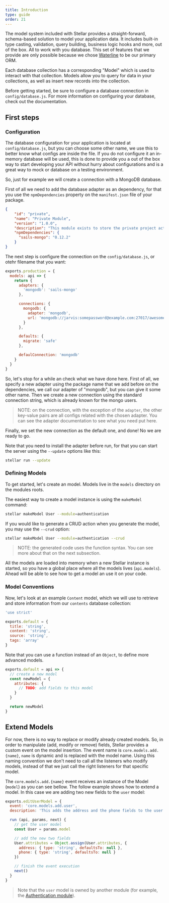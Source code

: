 ```yaml
---
title: Introduction
type: guide
order: 21
---
```


The model system included with Stellar provides a straight-forward, schema-based solution to model your application data. It includes built-in type casting, validation, query building, business logic hooks and more, out of the box. All to work with you database. This set of features that we provide are only possible because we chose [Waterline](https://github.com/balderdashy/waterline) to be our primary ORM.

Each database collection has a corresponding "Model" which is used to interact with that collection. Models allow you to query for data in your collections, as well as insert new records into the collection.

Before getting started, be sure to configure a database connection in `config/database.js`. For more information on configuring your database, check out the documentation.

## First steps

### Configuration

The database configuration for your application is located at `config/database.js`, but you can choose some other name, we use this to better know what configs are inside the file. If you do not configure it an in-memory database will be used, this is done to provide you a out of the box way to start developing your API without hurry about configurations and is a great way to mock or database on a testing environment.

So, just for example we will create a connection with a MongoDB database.

First of all we need to add the database adapter as an dependency, for that you use the `npmDependencies` property on the `manifest.json` file of your package.

```json
{
    "id": "private",
    "name": "Private Module",
    "version": "1.0.0",
    "description": "This module exists to store the private project actions and tasks",
    "npmDependencies": {
      "sails-mongo": "0.12.2"
    }
}
```

The next step is configure the connection on the `config/database.js`, or otehr filename that you want:

```js
exports.production = {
  models: api => {
    return {
      adapters: {
        'mongodb': 'sails-mongo'
      },

      connections: {
        mongodb: {
          adapter: 'mongodb',
          url: 'mongodb://jarvis:somepassword@example.com:27017/awesomeDb'
        }
      },

      defaults: {
        migrate: 'safe'
      },

      defaulConnection: 'mongodb'
    }
  }
}
```

So, let's stop for a while an check what we have done here. First of all, we specify a new adapter using the package name that we add before on the dependencies, we call our adapter of "mongodb", but you can give it some other name. Then we create a new connection using the standard connection string, which is already known for the mongo users.

> NOTE: on the connection, with the exception of the `adapter`, the other key-value pairs are all configs related with the chosen adapter. You can see the adapter documentation to see what you need put here.

Finally, we set the new connection as the default one, and done! No we are ready to go.

Note that you need to install the adapter before run, for that you can start the server using the `--update` options like this:

```bash
stellar run --update
```

### Defining Models

To get started, let's create an model. Models live in the `models` directory on the modules roots.

The easiest way to create a model instance is using the `makeModel` command:

```bash
stellar makeModel User --module=authentication
```

If you would like to generate a CRUD action when you generate the model, you may use the `--crud` option:

```bash
stellar makeModel User --module=authentication --crud
```

> NOTE: the generated code uses the function syntax. You can see more about that on the next subsection.

All the models are loaded into memory when a new Stellar instance is started, so you have a global place where all the models lives (`api.models`). Ahead will be able to see how to get a model an use it on your code.

### Model Conventions

Now, let's look at an example `Content` model, which we will use to retrieve and store information from our `contents` database collection:

```js
'use strict'

exports.default = {
  title: 'string',
  content: 'string',
  source: 'string',
  tags: 'array'
}
```

Note that you can use a function instead of an `Object`, to define more advanced models.

```js
exports.default = api => {
  // create a new model
  const newModel = {
    attributes: {
      // TODO: add fields to this model
    }
  }

  return newModel
}
```

## Extend Models

For now, there is no way to replace or modify already created models. So, in order to manipulate (add, modify or remove) fields, Stellar provides a custom event on the model insertion. The event name is `core.models.add.{name}`, `name` is dynamic and is replaced with the model name. Using this naming convention we don't need to call all the listeners who modify models, instead of that we just call the right listeners for that specific model.

The `core.models.add.{name}` event receives an instance of the Model (`model`) as you can see bellow. The follow example shows how to extend a model. In this case we are adding two new fields to the `user` model:

```js
exports.editUserModel = {
  event: 'core.models.add.user',
  description: 'This adds the address and the phone fields to the user model',

  run (api, params, next) {
    // get the user model
    const User = params.model

    // add the new two fields
    User.attributes = Object.assign(User.attributes, {
      address: { type: 'string', defaultsTo: null },
      phone: { type: 'string', defaultsTo: null }
    })

    // finish the event execution
    next()
  }
}
```

> Note that the `user` model is owned by another module (for example, the [Authentication module](https://github.com/stellarFw/Identify)).
